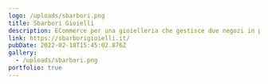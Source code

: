 ```yaml
---
logo: /uploads/sbarbori.png
title: Sbarbori Gioielli
description: ECommerce per una gioielleria che gestisce due negozi in provincia di Milano
link: https://sbarborigioielli.it/
pubDate: 2022-02-18T15:45:02.876Z
gallery:
  - /uploads/sbarbori.png
portfolio: true
---
```

